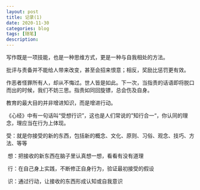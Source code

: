 ```yaml
---
layout: post
title: 记录(1)
date: 2020-11-30
categories: blog
tags: [随笔]
description: 
---
```


写作既是一项技能，也是一种思维方式，更是一种与自我相处的方法。



批评与责备并不能给人带来改变，甚至会招来恨意；相反，奖励比惩罚更有效。



作恶者怪罪所有人，却从不悔过。世人皆是如此。下一次，当指责的话语即将脱口而出的时候，我们不妨三思。指责如同回旋镖，总会伤及自身。



教育的最大目的并非增进知识，而是增进行动。



《心经》中有一句话叫“受想行识”，这也是人们常说的”知行合一“，你认同的理念，理应当在行为上体现。

​	受：就是你接受的新的东西，包括新的概念、文化、原则、习俗、观念、技巧、方法、等等

​    想：把接收的新东西在脑子里认真想一想，看看有没有道理

​    行：在自己身上实践，不断修正自身行为，验证最初接受的假设

​    识：通过行动，让接收的东西形成认知或自我意识

